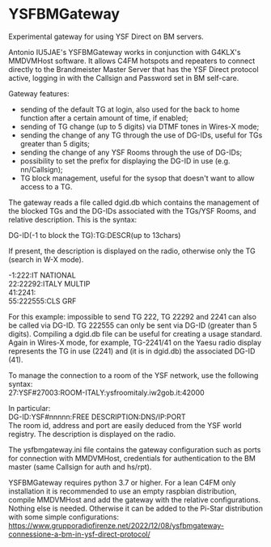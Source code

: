 # YSFBMGateway
Experimental gateway for using YSF Direct on BM servers.

Antonio IU5JAE's YSFBMGateway works in conjunction with G4KLX's MMDVMHost software. It allows C4FM hotspots and repeaters to connect directly to the Brandmeister Master Server that has the YSF Direct protocol active, logging in with the Callsign and Password set in BM self-care.

Gateway features:

- sending of the default TG at login, also used for the back to home function after a certain amount of time, if enabled;
- sending of TG change (up to 5 digits) via DTMF tones in Wires-X mode;
- sending the change of any TG through the use of DG-IDs, useful for TGs greater than 5 digits;
- sending the change of any YSF Rooms through the use of DG-IDs;
- possibility to set the prefix for displaying the DG-ID in use (e.g. nn/Callsign);
- TG block management, useful for the sysop that doesn't want to allow access to a TG.

The gateway reads a file called dgid.db which contains the management of the blocked TGs and the DG-IDs associated with the TGs/YSF Rooms, and relative description. This is the syntax:

DG-ID(-1 to block the TG):TG:DESCR(up to 13chars)

If present, the description is displayed on the radio, otherwise only the TG (search in W-X mode).

-1:222:IT NATIONAL<br>
22:22292:ITALY MULTIP<br>
41:2241:<br>
55:222555:CLS GRF<br>

For this example: impossible to send TG 222, TG 22292 and 2241 can also be called via DG-ID. TG 222555 can only be sent via DG-ID (greater than 5 digits).
Compiling a dgid.db file can be useful for creating a usage standard.
Again in Wires-X mode, for example, TG-2241/41 on the Yaesu radio display represents the TG in use (2241) and (it is in dgid.db) the associated DG-ID (41).

To manage the connection to a room of the YSF network, use the following syntax:<br>
27:YSF#27003:ROOM-ITALY:ysfroomitaly.iw2gob.it:42000<br>

In particular:<br>
DG-ID:YSF#nnnnn:FREE DESCRIPTION:DNS/IP:PORT<br>
The room id, address and port are easily deduced from the YSF world registry. The description is displayed on the radio.

The ysfbmgateway.ini file contains the gateway configuration such as ports for connection with MMDVMHost, credentials for authentication to the BM master (same Callsign for auth and hs/rpt).

YSFBMGateway requires python 3.7 or higher. For a lean C4FM only installation it is recommended to use an empty raspbian distribution, compile MMDVMHost and add the gateway with the relative configurations. Nothing else is needed. Otherwise it can be added to the Pi-Star distribution with some simple configurations:<br>
https://www.grupporadiofirenze.net/2022/12/08/ysfbmgateway-connessione-a-bm-in-ysf-direct-protocol/
